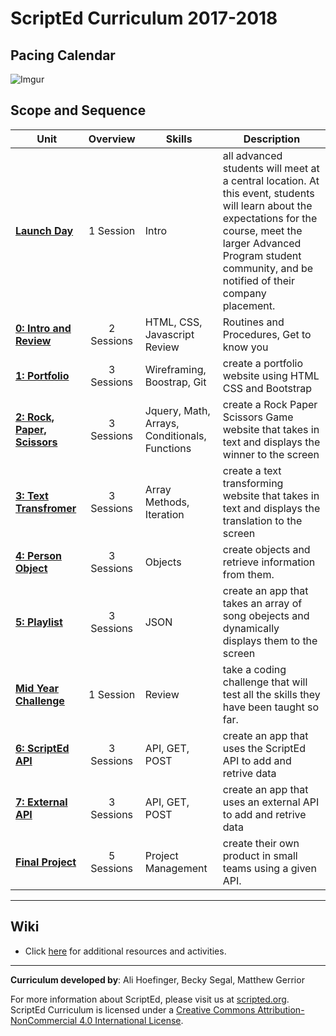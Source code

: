 # ScriptEd Curriculum 2017-2018

## Pacing Calendar
![Imgur](http://i.imgur.com/8LibL1t.png)

## Scope and Sequence

| Unit  | Overview | Skills | Description|
|-------|:-------:|------|------|
| [**Launch Day**](units/launch) | 1 Session | Intro | all advanced students will meet at a central location. At this event, students will learn about the expectations for the course, meet the larger Advanced Program student community, and be notified of their company placement.|
| [**0: Intro and Review**](units/unit0)|2 Sessions | HTML, CSS, Javascript Review | Routines and Procedures, Get to know you |
| [**1: Portfolio**](units/unit1) | 3 Sessions | Wireframing, Boostrap, Git  | create a portfolio website using HTML CSS and Bootstrap |
| [**2: Rock, Paper, Scissors**](units/unit2) | 3 Sessions | Jquery, Math, Arrays, Conditionals, Functions |create a Rock Paper Scissors Game website that takes in text and displays the winner to the screen|
| [**3: Text Transfromer**](units/5-JSobjects) | 3 Sessions | Array Methods, Iteration |create a text transforming website that takes in text and displays the translation to the screen|
| [**4: Person Object**](units/5-JSobjects) | 3 Sessions | Objects | create objects and retrieve information from them. |
| [**5: Playlist**](units/6-giphyAPI) | 3 Sessions | JSON | create an app that takes an array of song obejects and dynamically displays them to the screen|
| [**Mid Year Challenge**](units/midYearChallenge) | 1 Session | Review | take a coding challenge that will test all the skills they have been taught so far.|
| [**6: ScriptEd  API**](units/7-openWeatherAPI) | 3 Sessions | API, GET, POST | create an app that uses the ScriptEd API to add and retrive data |
| [**7: External API**](units/opt-FoursquareAPI)| 3 Sessions | API, GET, POST | create an app that uses an external API to add and retrive data|
| [**Final Project**](units/9-entrepreneur) | 5 Sessions | Project Management | create their own product in small teams using a given API. |

----
## Wiki

* Click [here](https://github.com/ScriptEdcurriculum/curriculum17-18/wiki/2:-Advanced) for additional resources and activities.

----
**Curriculum developed by**: Ali Hoefinger, Becky Segal, Matthew Gerrior

For more information about ScriptEd, please visit us at [scripted.org](https://www.scripted.org). 
<br>
ScriptEd Curriculum is licensed under a <a rel="license" href="http://creativecommons.org/licenses/by-nc/4.0/">Creative Commons Attribution-NonCommercial 4.0 International License</a>. 
